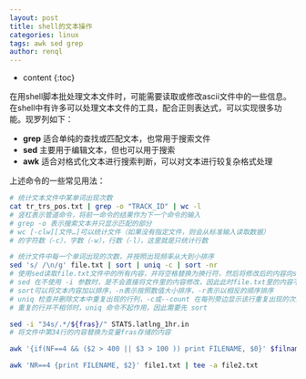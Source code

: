 ```yaml
---
layout: post
title: shell的文本操作
categories: linux
tags: awk sed grep
author: renql
---
```


* content
{:toc}

在用shell脚本批处理文本文件时，可能需要读取或修改ascii文件中的一些信息。在shell中有许多可以处理文本文件的工具，配合正则表达式，可以实现很多功能。现罗列如下：  
- **grep** 适合单纯的查找或匹配文本，也常用于搜索文件  
- **sed** 主要用于编辑文本，但也可以用于搜索
- **awk** 适合对格式化文本进行搜索判断，可以对文本进行较复杂格式处理

上述命令的一些常见用法：
```bash  
# 统计文本文件中某单词出现次数  
cat tr_trs_pos.txt | grep -o "TRACK_ID" | wc -l  
# 竖杠表示管道命令，将前一命令的结果作为下一个命令的输入
# grep -o 表示搜索文本并只显示匹配的部分
# wc [-clw][文件…]可以统计文件（如果没有指定文件，则会从标准输入读取数据）
# 的字符数（-c），字数（-w），行数（-l），这里就是只统计行数

# 统计文件中每一个单词出现的次数，并按照出现频率从大到小排序
sed 's/ /\n/g' file.txt | sort | uniq -c | sort -nr
# 使用sed读取file.txt文件中的所有内容，并将空格替换为换行符，然后将修改后的内容向sort输入
# sed 在不使用 -i 参数时，是不会直接将文件里的内容修改，因此此时file.txt里的内容不会被修改
# sort可以将文本内容加以排序，-n表示按照数值大小排序，-r表示以相反的顺序排序
# uniq 检查并删除文本中重复出现的行列，-c或--count 在每列旁边显示该行重复出现的次数。
# 重复的行并不相邻时，uniq 命令不起作用，因此需要先 sort

sed -i "34s/.*/${fras}/" STATS.latlng_1hr.in
# 将文件中第34行的内容替换为变量fras存储的内容

awk '{if(NF==4 && ($2 > 400 || $3 > 100 )) print FILENAME, $0}' $filname | awk 'END{print NR}'

awk 'NR==4 {print FILENAME, $2}' file1.txt | tee -a file2.txt
```

